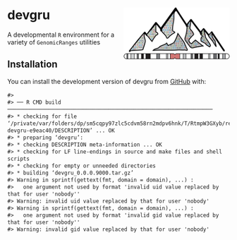 
<!-- README.md is generated from README.Rmd. Please edit that file -->

# devgru <img src="man/figures/devgru_logo.png" align="right" width="240" />

<!-- badges: start -->
<!-- badges: end -->

A developmental `R` environment for a variety of `GenomicRanges`
utilities

## Installation

You can install the development version of devgru from
[GitHub](https://github.com/) with:

    #> 
    #> ── R CMD build ─────────────────────────────────────────────────────────────────
    #> * checking for file ‘/private/var/folders/dp/sm5cqpy97zlc5cdvm58rn2mdpv6hnk/T/RtmpW3GXyb/remotes813021157bfc/pblaney-devgru-e9eac40/DESCRIPTION’ ... OK
    #> * preparing ‘devgru’:
    #> * checking DESCRIPTION meta-information ... OK
    #> * checking for LF line-endings in source and make files and shell scripts
    #> * checking for empty or unneeded directories
    #> * building ‘devgru_0.0.0.9000.tar.gz’
    #> Warning in sprintf(gettext(fmt, domain = domain), ...) :
    #>   one argument not used by format 'invalid uid value replaced by that for user 'nobody''
    #> Warning: invalid uid value replaced by that for user 'nobody'
    #> Warning in sprintf(gettext(fmt, domain = domain), ...) :
    #>   one argument not used by format 'invalid gid value replaced by that for user 'nobody''
    #> Warning: invalid gid value replaced by that for user 'nobody'
